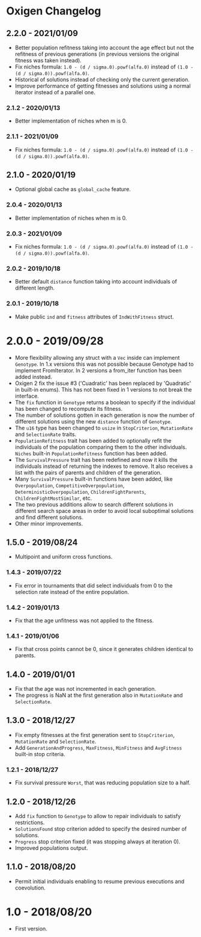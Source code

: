 # Oxigen Changelog

## 2.2.0 - 2021/01/09
- Better population refitness taking into account the age effect but not the refitness of previous generations (in previous versions the original fitness was taken instead).
- Fix niches formula: `1.0 - (d / sigma.0).powf(alfa.0)` instead of `(1.0 - (d / sigma.0)).powf(alfa.0)`.
- Historical of solutions instead of checking only the current generation.
- Improve performance of getting fitnesses and solutions using a normal iterator instead of a parallel one.

### 2.1.2 - 2020/01/13
- Better implementation of niches when m is 0.

### 2.1.1 - 2021/01/09
- Fix niches formula: `1.0 - (d / sigma.0).powf(alfa.0)` instead of `(1.0 - (d / sigma.0)).powf(alfa.0)`.

## 2.1.0 - 2020/01/19
- Optional global cache as `global_cache` feature.

### 2.0.4 - 2020/01/13
- Better implementation of niches when m is 0.

### 2.0.3 - 2021/01/09
- Fix niches formula: `1.0 - (d / sigma.0).powf(alfa.0)` instead of `(1.0 - (d / sigma.0)).powf(alfa.0)`.

### 2.0.2 - 2019/10/18
- Better default `distance` function taking into account individuals of different length.

### 2.0.1 - 2019/10/18
- Make public `ind` and `fitness` attributes of `IndWithFitness` struct.

# 2.0.0 - 2019/09/28
- More flexibility allowing any struct with a `Vec` inside can implement `Genotype`. In 1.x versions this was not possible because Genotype had to implement FromIterator. In 2 versions a from_iter function has been added instead.
- Oxigen 2 fix the issue #3 ('Cuadratic' has been replaced by 'Quadratic' in built-in enums). This has not been fixed in 1 versions to not break the interface.
- The `fix` function in `Genotype` returns a boolean to specify if the individual has been changed to recompute its fitness.
- The number of solutions gotten in each generation is now the number of different solutions using the new `distance` function of `Genotype`.
- The `u16` type has been changed to `usize` in `StopCriterion`, `MutationRate` and `SelectionRate` traits.
- `PopulationRefitness` trait has been added to optionally refit the individuals of the population comparing them to the other individuals. `Niches` built-in `PopulationRefitness` function has been added.
- The `SurvivalPressure` trait has been redefined and now it kills the individuals instead of returning the indexes to remove. It also receives a list with the pairs of parents and children of the generation.
- Many `SurvivalPressure` built-in functions have been added, like `Overpopulation`, `CompetitiveOverpopulation`, `DeterministicOverpopulation`, `ChildrenFightParents`, `ChildrenFightMostSimilar`, etc.
- The two previous additions allow to search different solutions in different search space areas in order to avoid local suboptimal solutions and find different solutions.
- Other minor improvements.

## 1.5.0 - 2019/08/24
- Multipoint and uniform cross functions.

### 1.4.3 - 2019/07/22
- Fix error in tournaments that did select individuals from 0 to the selection rate instead of the entire population.

### 1.4.2 - 2019/01/13
- Fix that the age unfitness was not applied to the fitness.

### 1.4.1 - 2019/01/06
- Fix that cross points cannot be 0, since it generates children identical to parents.

## 1.4.0 - 2019/01/01
- Fix that the age was not incremented in each generation.
- The progress is NaN at the first generation also in `MutationRate` and `SelectionRate`.

## 1.3.0 - 2018/12/27
- Fix empty fitnesses at the first generation sent to `StopCriterion`, `MutationRate` and `SelectionRate`.
- Add `GenerationAndProgress`, `MaxFitness`, `MinFitness` and `AvgFitness` built-in stop criteria.

### 1.2.1 - 2018/12/27
- Fix survival pressure `Worst`, that was reducing population size to a half.

## 1.2.0 - 2018/12/26
- Add `fix` function to `Genotype` to allow to repair individuals to satisfy restrictions.
- `SolutionsFound` stop criterion added to specify the desired number of solutions.
- `Progress` stop criterion fixed (it was stopping always at iteration 0).
- Improved populations output.

## 1.1.0 - 2018/08/20
- Permit initial individuals enabling to resume previous executions and coevolution.

# 1.0 - 2018/08/20
- First version.